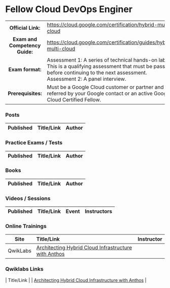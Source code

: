 # Fellow Cloud DevOps Enginer

| | | |
| :---:         |     :---      |          :--- |
| **Official Link:** | https://cloud.google.com/certification/hybrid-multi-cloud | 
| **Exam and Competency Guide:** | https://cloud.google.com/certification/guides/hybrid-multi-cloud | 
| **Exam format:** | Assessment 1: A series of technical hands-on labs. This is a qualifying assessment that must be passed before continuing to the next assessment.  Assessment 2: A panel interview. |
| **Prerequisites:** | Must be a Google Cloud customer or partner and referred by your Google contact or an active Google Cloud Certified Fellow. |

### Posts
| Published | Title/Link | Author |
| :---:         |     :---      |          :--- |

### Practice Exams / Tests
| Published | Title/Link | Author |
| :---:         |     :---      |          :--- |

### Books
| Published | Title/Link | Author |
| :---:         |     :---      |          :--- |

### Videos / Sessions
| Published | Title/Link | Event | Instructors |
| :---:         |     :---      |          :--- |          :--- | 

### Online Trainings
| Site | Title/Link | Instructor |
| :---:         |     :---      |          :--- |
| QwikLabs | [Architecting Hybrid Cloud Infrastructure with Anthos](https://www.qwiklabs.com/courses/1336) | |

### Qwiklabs Links
|  Title/Link  |
| [Architecting Hybrid Cloud Infrastructure with Anthos](https://www.qwiklabs.com/courses/1336) |
